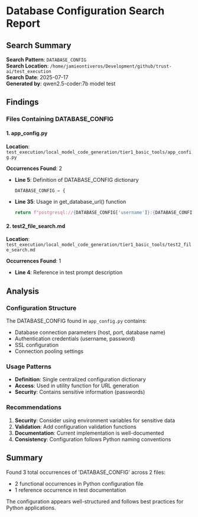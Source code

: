 # Database Configuration Search Report

## Search Summary
**Search Pattern**: `DATABASE_CONFIG`  
**Search Location**: `/home/jamieontiveros/Development/github/trust-ai/test_execution`  
**Search Date**: 2025-07-17  
**Generated by**: qwen2.5-coder:7b model test

## Findings

### Files Containing DATABASE_CONFIG

#### 1. app_config.py
**Location**: `test_execution/local_model_code_generation/tier1_basic_tools/app_config.py`

**Occurrences Found**: 2
- **Line 5**: Definition of DATABASE_CONFIG dictionary
  ```python
  DATABASE_CONFIG = {
  ```
- **Line 35**: Usage in get_database_url() function
  ```python
  return f"postgresql://{DATABASE_CONFIG['username']}:{DATABASE_CONFIG['password']}@{DATABASE_CONFIG['host']}:{DATABASE_CONFIG['port']}/{DATABASE_CONFIG['database']}"
  ```

#### 2. test2_file_search.md
**Location**: `test_execution/local_model_code_generation/tier1_basic_tools/test2_file_search.md`

**Occurrences Found**: 1
- **Line 4**: Reference in test prompt description

## Analysis

### Configuration Structure
The DATABASE_CONFIG found in `app_config.py` contains:
- Database connection parameters (host, port, database name)
- Authentication credentials (username, password)
- SSL configuration
- Connection pooling settings

### Usage Patterns
- **Definition**: Single centralized configuration dictionary
- **Access**: Used in utility function for URL generation
- **Security**: Contains sensitive information (passwords)

### Recommendations
1. **Security**: Consider using environment variables for sensitive data
2. **Validation**: Add configuration validation functions
3. **Documentation**: Current implementation is well-documented
4. **Consistency**: Configuration follows Python naming conventions

## Summary
Found 3 total occurrences of 'DATABASE_CONFIG' across 2 files:
- 2 functional occurrences in Python configuration file
- 1 reference occurrence in test documentation

The configuration appears well-structured and follows best practices for Python applications.